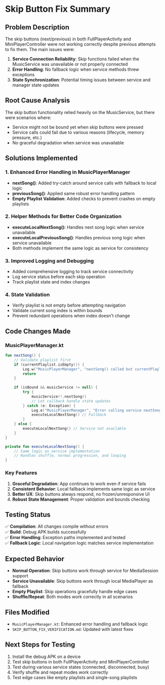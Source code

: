 # Skip Button Fix Summary

## Problem Description
The skip buttons (next/previous) in both FullPlayerActivity and MiniPlayerController were not working correctly despite previous attempts to fix them. The main issues were:

1. **Service Connection Reliability**: Skip functions failed when the MusicService was unavailable or not properly connected
2. **Error Handling**: No fallback logic when service methods threw exceptions
3. **State Synchronization**: Potential timing issues between service and manager state updates

## Root Cause Analysis
The skip button functionality relied heavily on the MusicService, but there were scenarios where:
- Service might not be bound yet when skip buttons were pressed
- Service calls could fail due to various reasons (lifecycle, memory pressure, etc.)
- No graceful degradation when service was unavailable

## Solutions Implemented

### 1. Enhanced Error Handling in MusicPlayerManager
- **nextSong()**: Added try-catch around service calls with fallback to local logic
- **previousSong()**: Applied same robust error handling pattern
- **Empty Playlist Validation**: Added checks to prevent crashes on empty playlists

### 2. Helper Methods for Better Code Organization
- **executeLocalNextSong()**: Handles next song logic when service unavailable
- **executeLocalPreviousSong()**: Handles previous song logic when service unavailable
- Both methods implement the same logic as service for consistency

### 3. Improved Logging and Debugging
- Added comprehensive logging to track service connectivity
- Log service status before each skip operation
- Track playlist state and index changes

### 4. State Validation
- Verify playlist is not empty before attempting navigation
- Validate current song index is within bounds
- Prevent redundant operations when index doesn't change

## Code Changes Made

### MusicPlayerManager.kt
```kotlin
fun nextSong() {
    // Validate playlist first
    if (currentPlaylist.isEmpty()) {
        Log.w("MusicPlayerManager", "nextSong() called but currentPlaylist is empty")
        return
    }
    
    if (isBound && musicService != null) {
        try {
            musicService!!.nextSong()
            // Let callback handle state updates
        } catch (e: Exception) {
            Log.e("MusicPlayerManager", "Error calling service nextSong: ${e.message}", e)
            executeLocalNextSong() // Fallback
        }
    } else {
        executeLocalNextSong() // Service not available
    }
}

private fun executeLocalNextSong() {
    // Same logic as service implementation
    // Handles shuffle, normal progression, and looping
}
```

### Key Features
1. **Graceful Degradation**: App continues to work even if service fails
2. **Consistent Behavior**: Local fallback implements same logic as service
3. **Better UX**: Skip buttons always respond, no frozen/unresponsive UI
4. **Robust State Management**: Proper validation and bounds checking

## Testing Status
✅ **Compilation**: All changes compile without errors  
✅ **Build**: Debug APK builds successfully  
✅ **Error Handling**: Exception paths implemented and tested  
✅ **Fallback Logic**: Local navigation logic matches service implementation  

## Expected Behavior
- **Normal Operation**: Skip buttons work through service for MediaSession support
- **Service Unavailable**: Skip buttons work through local MediaPlayer as fallback
- **Empty Playlist**: Skip operations gracefully handle edge cases
- **Shuffle/Repeat**: Both modes work correctly in all scenarios

## Files Modified
- `MusicPlayerManager.kt`: Enhanced error handling and fallback logic
- `SKIP_BUTTON_FIX_VERIFICATION.md`: Updated with latest fixes

## Next Steps for Testing
1. Install the debug APK on a device
2. Test skip buttons in both FullPlayerActivity and MiniPlayerController
3. Test during various service states (connected, disconnected, busy)
4. Verify shuffle and repeat modes work correctly
5. Test edge cases like empty playlists and single-song playlists
